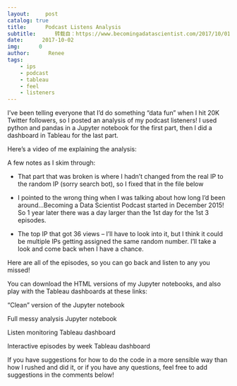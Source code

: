 ```yaml
---
layout:     post
catalog: true
title:      Podcast Listens Analysis
subtitle:      转载自：https://www.becomingadatascientist.com/2017/10/01/podcast-listens-analysis/
date:      2017-10-02
img:      0
author:      Renee
tags:
    - ips
    - podcast
    - tableau
    - feel
    - listeners
---
```


I’ve been telling everyone that I’d do something “data fun” when I hit 20K Twitter followers, so I posted an analysis of my podcast listeners! I used python and pandas in a Jupyter notebook for the first part, then I did a dashboard in Tableau for the last part.

Here’s a video of me explaining the analysis:


A few notes as I skim through:

- That part that was broken is where I hadn’t changed from the real IP to the random IP (sorry search bot), so I fixed that in the file below

- I pointed to the wrong thing when I was talking about how long I’d been around…Becoming a Data Scientist Podcast started in December 2015! So 1 year later there was a day larger than the 1st day for the 1st 3 episodes.

- The top IP that got 36 views – I’ll have to look into it, but I think it could be multiple IPs getting assigned the same random number. I’ll take a look and come back when I have a chance.


Here are all of the episodes, so you can go back and listen to any you missed!

You can download the HTML versions of my Jupyter notebooks, and also play with the Tableau dashboards at these links:

“Clean” version of the Jupyter notebook

Full messy analysis Jupyter notebook

Listen monitoring Tableau dashboard

Interactive episodes by week Tableau dashboard

If you have suggestions for how to do the code in a more sensible way than how I rushed and did it, or if you have any questions, feel free to add suggestions in the comments below! 
